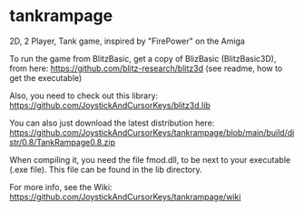 # tankrampage
2D, 2 Player, Tank game, inspired by "FirePower" on the Amiga

To run the game from BlitzBasic, get a copy of BlizBasic (BlitzBasic3D), from here:
 https://github.com/blitz-research/blitz3d (see readme, how to get the executable)
 
Also, you need to check out this library: https://github.com/JoystickAndCursorKeys/blitz3d.lib

You can also just download the latest distribution here: https://github.com/JoystickAndCursorKeys/tankrampage/blob/main/build/distr/0.8/TankRampage0.8.zip

When compiling it, you need the file fmod.dll, to be next to your executable (.exe file).  This file can be found in the lib directory.

For more info, see the Wiki: https://github.com/JoystickAndCursorKeys/tankrampage/wiki

